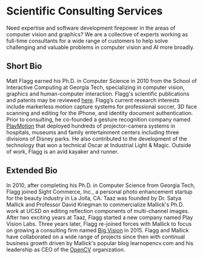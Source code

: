 # Scientific Consulting Services 

Need expertise and software development firepower in the areas of computer vision and graphics?  We are a collective of experts working
as full-time consultants for a wide range of customers to help solve challenging and valuable problems in computer vision and AI more broadly.

## Short Bio

Matt Flagg earned his Ph.D. in Computer Science in 2010 from the School of Interactive Computing at Georgia Tech, specializing in computer vision, graphics and human-computer interaction.  Flagg's scientific publications and patents may be reviewed [here](https://scholar.google.com/citations?user=SvuSifMAAAAJ&hl=en).  Flagg’s current research interests include markerless motion capture systems for professional soccer, 3D face scanning and editing for the iPhone, and identity document authentication. Prior to consulting, he co-founded a gesture recognition company named [PlayMotion](https://www.youtube.com/watch?v=pkrSHp1H_W4&ab_channel=playmotionvideos) that deployed hundreds of projector-camera systems in hospitals, museums and family entertainment centers including three divisions of Disney parks. He also contributed to the development of the technology that won a technical Oscar at Industrial Light & Magic. Outside of work, Flagg is an avid kayaker and runner.

## Extended Bio

In 2010, after completing his Ph.D. in Computer Science from Georgia Tech, Flagg joined Sight Commerce, Inc., a personal photo enhancement startup for the beauty industry in La Jolla, CA.  Taaz was founded by Dr. Satya Mallick and Professor David Kriegman to commercialize Mallick's Ph.D. work at UCSD on editing reflection components of multi-channel images.  After two exciting years at Taaz, Flagg started a new company named Play Vision Labs.  Three years later, Flagg re-joined forces with Mallick to focus on growing a consulting firm named [Big Vision](https://bigvision.ai) in 2015.  Flagg and Mallick have collaborated on a wide range of projects since then with continual business growth driven by Mallick's popular blog learnopencv.com and his leadership as CEO of the [OpenCV](https://www.opencv.org) organization.
